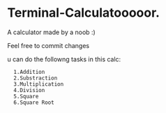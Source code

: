 # Terminal-Calculatooooor.
A calculator made by a noob :)

Feel free to commit changes

u can do the followng tasks in this calc: 
      
      1.Addition
      2.Substraction
      3.Multiplication
      4.Division
      5.Square
      6.Square Root
      
      
